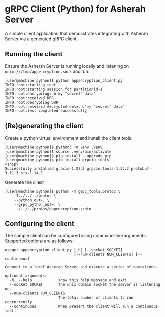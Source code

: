 # gRPC Client (Python) for Asherah Server
A simple client application that demonstrates integrating with Asherah Server via a generated gRPC client.

## Running the client
Ensure the Asherah Server is running locally and listening on `unix:///tmp/appencryption.sock` and run:

```console
[user@machine python]$ python appencryption_client.py
INFO:root:starting test
INFO:root:starting session for partitionid-1
INFO:root:encrypting: b'my "secret" data'
INFO:root:received DRR
INFO:root:decrypting DRR
INFO:root:received decrypted data: b'my "secret" data'
INFO:root:test completed successfully
```

## (Re)generating the client
Create a python virtual environment and install the client tools

```console
[user@machine python]$ python3 -m venv .venv
[user@machine python]$ source .venv/bin/activate
[user@machine python]$ pip install --upgrade pip
[user@machine python]$ pip install grpcio-tools
<snip>
Successfully installed grpcio-1.27.2 grpcio-tools-1.27.2 protobuf-3.11.3 six-1.14.0
```

Generate the client
```console
[user@machine python]$ python -m grpc_tools.protoc \
    -I../../../protos \
    --python_out=. \
    --grpc_python_out=. \
    ../../../protos/appencryption.proto
```

## Configuring the client
The sample client can be configured using command-line arguments. Supported options are as follows:

```
usage: appencryption_client.py [-h] [--socket SOCKET]
                               [--num-clients NUM_CLIENTS] [--continuous]

Connect to a local Asherah Server and execute a series of operations.

optional arguments:
  -h, --help            show this help message and exit
  --socket SOCKET       The unix domain socket the server is listening on.
  --num-clients NUM_CLIENTS
                        The total number of clients to run concurrently.
  --continuous          When present the client will run a continuous test.
```
